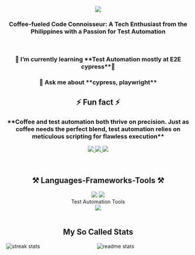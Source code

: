<h1 align="center">
    <img src="https://readme-typing-svg.herokuapp.com/?font=Righteous&size=35&center=true&vCenter=true&width=500&height=70&duration=4000&lines=Kumusta+👋;+I'm+Ruz!;" />
</h1>
<h3 align="center">Coffee-fueled Code Connoisseur: A Tech Enthusiast from the Philippines with a Passion for Test Automation</h3>

<br/>

<div align="center">
<h3>🌱 I’m currently learning **Test Automation mostly at E2E cypress**🌱</h3>
<h3>💬 Ask me about **cypress, playwright**</h3>

<h2>⚡ Fun fact ⚡</h2> 
<h3>**Coffee and test automation both thrive on precision. Just as coffee needs the perfect blend, test automation relies on meticulous scripting for flawless execution**</h3>

<div align="center"> 
  <a href="arturocrisanto1@gmail.com">
    <img src="https://img.shields.io/badge/Gmail-333333?style=for-the-badge&logo=gmail&logoColor=red" />
  </a>
  <a href="https://www.linkedin.com/in/mark-ruzell-maray/" target="_blank">
    <img src="https://img.shields.io/badge/LinkedIn-0077B5?style=for-the-badge&logo=linkedin&logoColor=white" target="_blank" />
  </a>
    <a href="https://www.facebook.com/ruzell2143" target="_blank">
    <img src="https://img.shields.io/badge/Facebook-1877F2?style=for-the-badge&logo=facebook&logoColor=white" target="_blank" />
  </a>
</div>
<br>
<br>

<h2 align="center">⚒️ Languages-Frameworks-Tools ⚒️</h2>

<div align="center">
    <img src="https://skillicons.dev/icons?i=react,next,html,javascript,css,vscode,github,figma,tailwind,git,npm" />
    <img src="https://skillicons.dev/icons?i=nodejs,firebase,mysql,mongodb,postman" /><br>
    <h2">Test Automation Tools</h2><br>
    <img src="https://skillicons.dev/icons?i=cypress,gherkin" /><br>
</div>
<br>
<h2 align="center">My So Called Stats</h2>

<div align=center>
    <img align="left" src="https://github-readme-stats.vercel.app/api/top-langs?username=arturocrisanto&count_private=true&theme=react&border_radius=10" alt="streak stats" />
    <img align="center" src="https://github-readme-stats.vercel.app/api?username=arturocrisanto&count_private=true&show_icons=true&theme=react&rank_icon=github&border_radius=10" alt="readme stats" />

  <br/>
</div>

